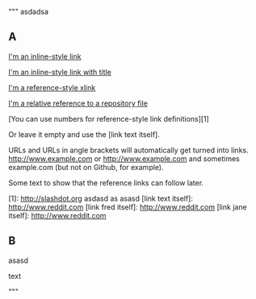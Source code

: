
"""
asdadsa

## A


[I'm an inline-style link](https://www.google.com)

[I'm an inline-style link with title](https://www.google.com "Google's Homepage")

[I'm a reference-style  xlink][Arbitrary case-insensitive reference text]

[I'm a relative reference to a repository file](../blob/master/LICENSE)

[You can use numbers for reference-style link definitions][1]

Or leave it empty and use the [link text itself].

URLs and URLs in angle brackets will automatically get turned into links. 
http://www.example.com or <http://www.example.com> and sometimes 
example.com (but not on Github, for example).

Some text to show that the reference links can follow later.

[arbitrary case-insensitive reference text]: #aaaa
[1]: http://slashdot.org asdasd as asasd 
[link text itself]: http://www.reddit.com
[link fred itself]: http://www.reddit.com
[link jane itself]: http://www.reddit.com
    

## B

asasd

<a name=aaaa>text</a>

"""
